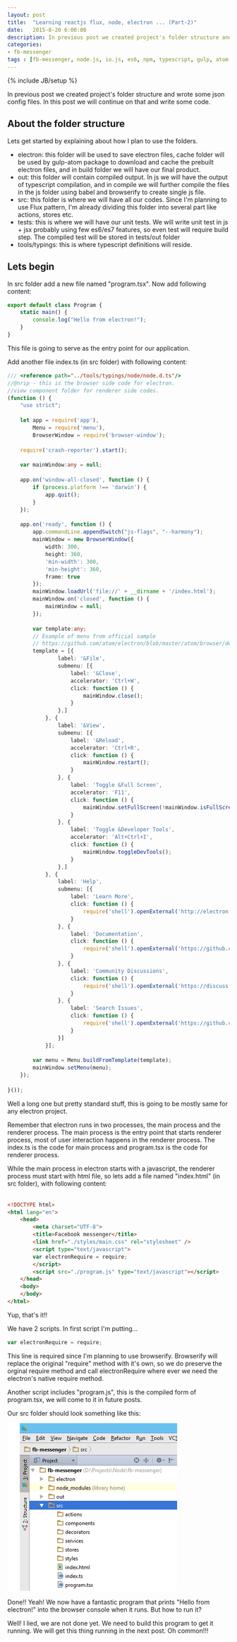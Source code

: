 ```yaml
---
layout: post
title:  "Learning reactjs flux, node, electron ... (Part-2)"
date:   2015-8-20 6:00:00
description: In previous post we created project's folder structure and wrote some json config files. In this post we will continue on that and write some code.
categories:
- fb-messenger
tags : [fb-messenger, node.js, io.js, es6, npm, typescript, gulp, atom-electron.]  
---
```

{% include JB/setup %}

In previous post we created project's folder structure and wrote some json config files. In this post we will continue on that and write some code.
 
## About the folder structure

Lets get started by explaining about how I plan to use the folders.

- electron: this folder will be used to save electron files, cache folder will be used by gulp-atom package to download and cache the prebuilt electron files, and in build folder we will have our final product.
- out: this folder will contain compiled output. In js we will have the output of typescript compilation, and in compile we will further compile the files in the js folder using babel and browserify to create single js file.
- src: this folder is where we will have all our codes. Since I'm planning to use Flux pattern, I'm already dividing this folder into several part like actions, stores etc.
- tests: this is where we will have our unit tests. We will write unit test in js + jsx probably using few es6/es7 features, so even test will require build step. The compiled test will be stored in tests/out folder
- tools/typings: this is where typescript definitions will reside.

## Lets begin

In src folder add a new file named "program.tsx". Now add following content:

```ts
export default class Program {
    static main() {
        console.log("Hello from electron!");
    }
}
```

This file is going to serve as the entry point for our application.

Add another file index.ts (in src folder) with following content:

```ts
/// <reference path="../tools/typings/node/node.d.ts"/>
//@nrip - this is the browser side code for electron.
//view component folder for renderer side codes.
(function () {
    "use strict";

    let app = require('app'),
        Menu = require('menu'),
        BrowserWindow = require('browser-window');

    require('crash-reporter').start();

    var mainWindow:any = null;

    app.on('window-all-closed', function () {
        if (process.platform !== 'darwin') {
            app.quit();
        }
    });

    app.on('ready', function () {
        app.commandLine.appendSwitch("js-flags", "--harmony");
        mainWindow = new BrowserWindow({
            width: 300,
            height: 360,
            'min-width': 300,
            'min-height': 360,
            frame: true
        });
        mainWindow.loadUrl('file://' + __dirname + '/index.html');
        mainWindow.on('closed', function () {
            mainWindow = null;
        });

        var template:any;
        // Example of menu from official sample
        // https://github.com/atom/electron/blob/master/atom/browser/default_app/default_app.js
        template = [{
                label: '&File',
                submenu: [{
                    label: '&Close',
                    accelerator: 'Ctrl+W',
                    click: function () {
                        mainWindow.close();
                    }
                },]
            }, {
                label: '&View',
                submenu: [{
                    label: '&Reload',
                    accelerator: 'Ctrl+R',
                    click: function () {
                        mainWindow.restart();
                    }
                }, {
                    label: 'Toggle &Full Screen',
                    accelerator: 'F11',
                    click: function () {
                        mainWindow.setFullScreen(!mainWindow.isFullScreen());
                    }
                }, {
                    label: 'Toggle &Developer Tools',
                    accelerator: 'Alt+Ctrl+I',
                    click: function () {
                        mainWindow.toggleDevTools();
                    }
                },]
            }, {
                label: 'Help',
                submenu: [{
                    label: 'Learn More',
                    click: function () {
                        require('shell').openExternal('http://electron.atom.io')
                    }
                }, {
                    label: 'Documentation',
                    click: function () {
                        require('shell').openExternal('https://github.com/atom/electron/tree/master/docs#readme')
                    }
                }, {
                    label: 'Community Discussions',
                    click: function () {
                        require('shell').openExternal('https://discuss.atom.io/c/electron')
                    }
                }, {
                    label: 'Search Issues',
                    click: function () {
                        require('shell').openExternal('https://github.com/atom/electron/issues')
                    }
                }]
            }];

        var menu = Menu.buildFromTemplate(template);
        mainWindow.setMenu(menu);
    });

}());
```

Well a long one but pretty standard stuff, this is going to be mostly same for any electron project.

Remember that electron runs in two processes, the main process and the renderer process. The main process is the entry point that starts renderer process, most of user interaction happens in the renderer process. 
The index.ts is the code for main process and program.tsx is the code for renderer process. 

While the main process in electron starts with a javascript, the renderer process must start with html file, so lets add a file named "index.html" (in src folder), with following content:

```html

<!DOCTYPE html>
<html lang="en">
	<head>
		<meta charset="UTF-8">
		<title>Facebook messenger</title>
		<link href="./styles/main.css" rel="stylesheet" />
		<script type="text/javascript">
		var electronRequire = require;
		</script>
		<script src="./program.js" type="text/javascript"></script>
	</head>
	<body>
	</body>
</html>

```

Yup, that's it!!

We have 2 scripts. In first script I'm putting...

```js
var electronRequire = require;
```
This line is required since I'm planning to use browserify. Browserify will replace the original "require" method with it's own, so we do preserve the orginal require method and call electronRequire where ever we need the electron's native require method.

Another script includes "program.js", this is the compiled form of program.tsx, we will come to it in future posts.

Our src folder should look something like this:

<img src="/assets/posts/fb-messenger-2/1.png" alt="src folder" />


Done!! Yeah! We now have a fantastic program that prints "Hello from electron!" into the browser console when it runs. But how to run it?

Well! I lied, we are not done yet. We need to build this program to get it running. We will get this thing running in the next post. Oh common!!!